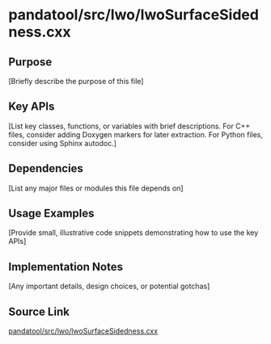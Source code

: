 # pandatool/src/lwo/lwoSurfaceSidedness.cxx

## Purpose
[Briefly describe the purpose of this file]

## Key APIs
[List key classes, functions, or variables with brief descriptions.
For C++ files, consider adding Doxygen markers for later extraction.
For Python files, consider using Sphinx autodoc.]

## Dependencies
[List any major files or modules this file depends on]

## Usage Examples
[Provide small, illustrative code snippets demonstrating how to use the key APIs]

## Implementation Notes
[Any important details, design choices, or potential gotchas]

## Source Link
[pandatool/src/lwo/lwoSurfaceSidedness.cxx](link_to_source_repository/pandatool/src/lwo/lwoSurfaceSidedness.cxx)
